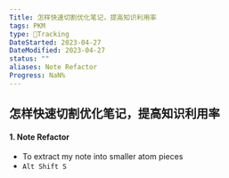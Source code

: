 ```yaml
---
Title: 怎样快速切割优化笔记，提高知识利用率
tags: PKM
type: 💪Tracking
DateStarted: 2023-04-27
DateModified: 2023-04-27
status: ""
aliases: Note Refactor
Progress: NaN%
---
```


## 怎样快速切割优化笔记，提高知识利用率

#### 1. Note Refactor

- To extract my note into smaller atom pieces
- `Alt Shift S`

